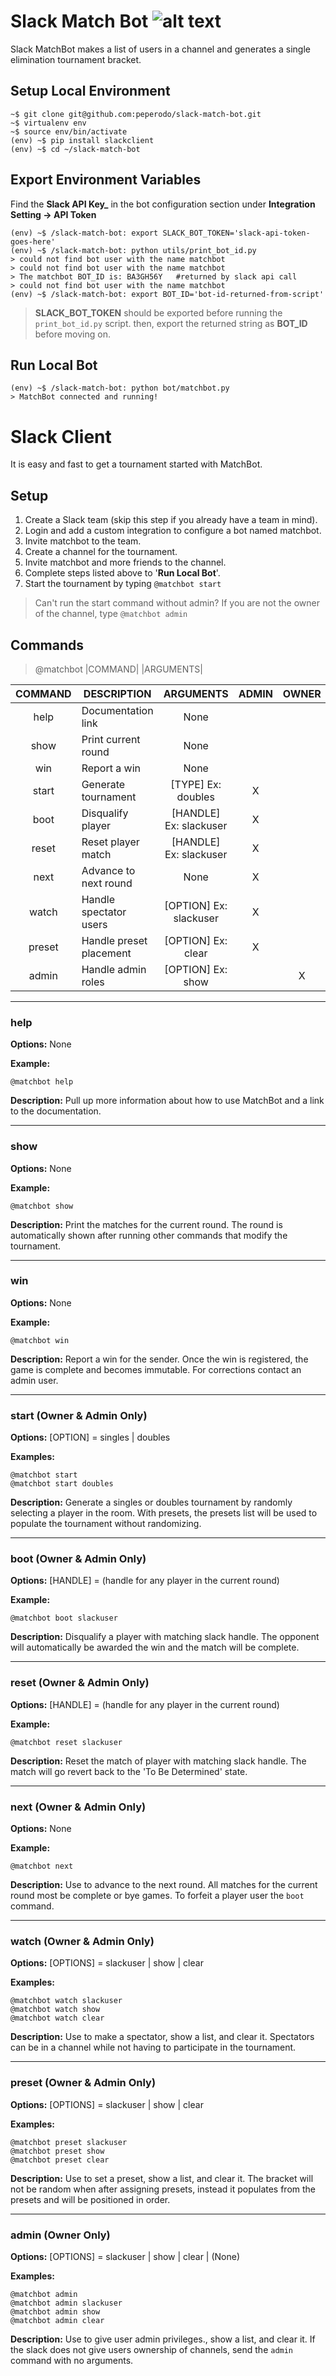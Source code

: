 # Slack Match Bot ![alt text](https://github.com/peperodo/slack-match-bot/blob/match-dev/img/mei.jpg "Logo Title Text 1")
Slack MatchBot makes a list of users in a channel and generates a single elimination tournament bracket.

## Setup Local Environment
```
~$ git clone git@github.com:peperodo/slack-match-bot.git
~$ virtualenv env
~$ source env/bin/activate
(env) ~$ pip install slackclient
(env) ~$ cd ~/slack-match-bot
```
## Export Environment Variables
Find the **Slack API Key_** in the bot configuration section under **Integration Setting -> API Token**
```
(env) ~$ /slack-match-bot: export SLACK_BOT_TOKEN='slack-api-token-goes-here'
(env) ~$ /slack-match-bot: python utils/print_bot_id.py
> could not find bot user with the name matchbot
> could not find bot user with the name matchbot
> The matchbot BOT_ID is: BA3GH56Y   #returned by slack api call
> could not find bot user with the name matchbot
(env) ~$ /slack-match-bot: export BOT_ID='bot-id-returned-from-script'
```
> **SLACK_BOT_TOKEN** should be exported before running the `print_bot_id.py` script.
> then, export the returned string as **BOT_ID** before moving on.

## Run Local Bot
```
(env) ~$ /slack-match-bot: python bot/matchbot.py
> MatchBot connected and running!
```
# Slack Client
It is easy and fast to get a tournament started with MatchBot.

## Setup
1. Create a Slack team (skip this step if you already have a team in mind).
2. Login and add a custom integration to configure a bot named matchbot.
3. Invite matchbot to the team.
4. Create a channel for the tournament.
5. Invite matchbot and more friends to the channel.
7. Complete steps listed above to '**Run Local Bot**'.
8. Start the tournament by typing ```@matchbot start```


> Can't run the start command without admin?
> If you are not the owner of the channel, type ```@matchbot admin```
 
 
## Commands
> @matchbot  |COMMAND| |ARGUMENTS|

|COMMAND|DESCRIPTION                 |ARGUMENTS                     | ADMIN | OWNER |
|:-----:|----------------------------|:----------------------------:|:-----:|:-----:|
|help   |Documentation link          |None                          |       |       |
|show   |Print current round         |None                          |       |       |
|win    |Report a win                |None                          |       |       |
|start  |Generate tournament         |[TYPE]  Ex: doubles           |X      |       |
|boot   |Disqualify player           |[HANDLE]  Ex: slackuser       |X      |       |
|reset  |Reset player match          |[HANDLE]  Ex: slackuser       |X      |       |
|next   |Advance to next round       |None                          |X      |       |
|watch  |Handle spectator users      |[OPTION]  Ex: slackuser       |X	     |       |
|preset |Handle preset placement     |[OPTION]  Ex: clear           |X	     |       |
|admin  |Handle admin roles          |[OPTION]  Ex: show            | 	     |X      |


---
### help
**Options:** None

**Example:**
```
@matchbot help
```

**Description:** Pull up more information about how to use MatchBot and a link to the documentation.

---
### show
**Options:** None

**Example:**
```
@matchbot show
```

**Description:** Print the matches for the current round. The round is automatically shown after running other commands that modify the tournament.

---
### win
**Options:** None

**Example:**
```
@matchbot win
```

**Description:** Report a win for the sender. Once the win is registered, the game is complete and becomes immutable. For corrections contact an admin user.

---
### start (Owner & Admin Only)
**Options:** [OPTION] = singles | doubles

**Examples:**
```
@matchbot start
@matchbot start doubles
```

**Description:** Generate a singles or doubles tournament by randomly selecting a player in the room. With presets, the presets list will be used to populate the tournament without randomizing.

---
### boot (Owner & Admin Only)
**Options:** [HANDLE] = (handle for any player in the current round)

**Example:**
```
@matchbot boot slackuser
```

**Description:** Disqualify a player with matching slack handle. The opponent will automatically be awarded the win and the match will be complete.

---
### reset (Owner & Admin Only)
**Options:** [HANDLE] = (handle for any player in the current round)

**Example:**
```
@matchbot reset slackuser
```

**Description:** Reset the match of player with matching slack handle. The match will go revert back to the 'To Be Determined' state.

---
### next (Owner & Admin Only)
**Options:** None

**Example:**
```
@matchbot next
```

**Description:** Use to advance to the next round. All matches for the current round most be complete or bye games. To forfeit a player user the ```boot``` command.

---
### watch (Owner & Admin Only)
**Options:** [OPTIONS] = slackuser | show | clear

**Examples:**
```
@matchbot watch slackuser
@matchbot watch show
@matchbot watch clear
```

**Description:** Use to make a spectator, show a list, and clear it. Spectators can be in a channel while not having to participate in the tournament.

---
### preset (Owner & Admin Only)
**Options:** [OPTIONS] = slackuser | show | clear

**Examples:**
```
@matchbot preset slackuser
@matchbot preset show
@matchbot preset clear
```

**Description:** Use to set a preset, show a list, and clear it. The bracket will not be random when after assigning presets, instead it populates from the presets and will be positioned in order.

---
### admin (Owner Only)
**Options:** [OPTIONS] = slackuser | show | clear | (None)

**Examples:**
```
@matchbot admin
@matchbot admin slackuser
@matchbot admin show
@matchbot admin clear
```

**Description:** Use to give user admin privileges., show a list, and clear it. If the slack does not give users ownership of channels, send the ```admin``` command with no arguments.
